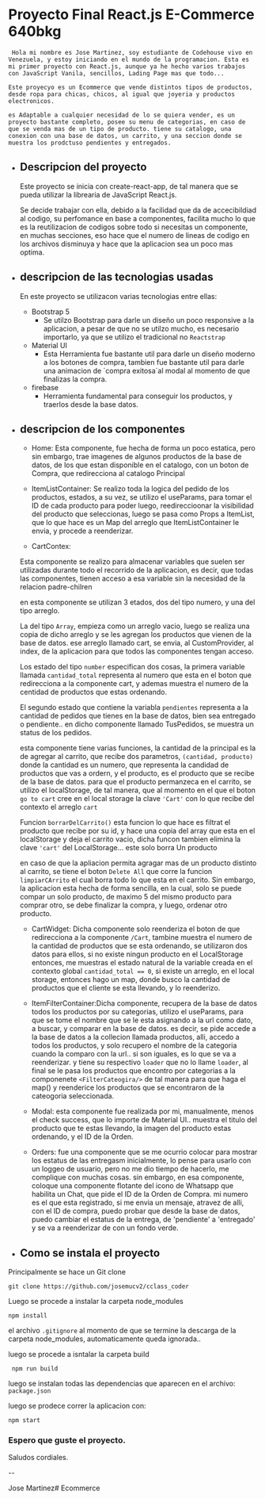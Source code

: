 # Proyecto Final React.js E-Commerce 640bkg
     
     Hola mi nombre es Jose Martinez, soy estudiante de Codehouse vivo en Venezuela, y estoy iniciando en el mundo de la programacion. Esta es mi primer proyecto con React.js, aunque ya he hecho varios trabajos con JavaScript Vanila, sencillos, Lading Page mas que todo...

    Este proyecyo es un Ecommerce que vende distintos tipos de productos, desde ropa para chicas, chicos, al igual que joyeria y productos electronicos. 
    
    es Adaptable a cualquier necesidad de lo se quiera vender, es un proyecto bastante completo, posee su menu de categorias, en caso de que se venda mas de un tipo de producto. tiene su catalogo, una conexion con una base de datos, un carrito, y una seccion donde se muestra los prodctuso pendientes y entregados.

* ## Descripcion del proyecto
    Este proyecto se inicia con create-react-app, de tal manera que se pueda utilizar la librearia de JavaScript React.js. 

    Se decide trabajar con ella, debido a la facilidad que da de accecibildiad al codigo, su perfomance en base a componentes, facilita mucho lo que es la reutilizacion de codigos sobre todo si necesitas un componente, en muchas secciones, eso hace que el numero de lineas de codigo en los archivos disminuya y hace que la aplicacion sea un poco mas optima. 

* ## descripcion de las tecnologias usadas

    En este proyecto se utilizacon varias tecnologias entre ellas:
     * Bootstrap 5
        - Se utilzo Bootstrap para darle un diseño un poco responsive a la aplicacion, a pesar de que no se utilzo mucho, es necesario importarlo, ya que se utilizo el tradicional no ```Reactstrap```
     * Material UI
        - Esta Herramienta fue bastante util para darle un diseño moderno a los botones de compra, tambien fue bastante util para darle una animacion de ´compra exitosa´al modal al momento de que finalizas la compra.
     * firebase
        - Herramienta fundamental para conseguir los productos, y traerlos desde la base datos. 
     

    
* ## descripcion de los componentes 

   * Home: Esta componente, fue hecha de forma un poco estatica, pero sin embargo, trae imagenes de algunos productos de la base de datos, de los que estan disponible en el catalogo, con un boton de Compra, que redirecciona al catalogo Principal

   * ItemListContainer: Se realizo toda la logica del pedido de los productos, estados, a su vez, se utilizo el useParams, para tomar el ID de cada producto para poder luego, reedireccioonar la visibilidad del producto que seleccionas, luego se pasa como Props a ItemList, que lo que hace es un Map del arreglo que ItemListContainer le envia, y procede a reenderizar.

   * CartContex:

   Esta componente se realizo para almacenar variables que suelen ser utilizadas durante todo el recorrido de la aplicacion, es decir, que todas las componentes, tienen acceso a esa variable sin la necesidad de la relacion padre-chilren

   en esta componente se utilizan 3 etados, dos del tipo numero, y una del tipo arreglo. 

   La del tipo ```Array```, empieza como un arreglo vacio, luego se realiza una copia de dicho arreglo y se les agregan los productos que vienen de la base de datos. ese arreglo llamado cart, se envia, al CustomProvider, al index, de la aplicacion para que todos las componentes tengan acceso. 

   Los estado del tipo ```number``` especifican dos cosas, la primera variable llamada ```cantidad_total```  representa al numero que esta en el boton que redirecciona a la componente cart, y ademas muestra el numero de la centidad de productos que estas ordenando. 

   El segundo estado que contiene la variabla ```pendientes``` representa a la cantidad de pedidos que tienes en la base de datos, bien sea entregado o pendiente.. en dicho componente llamado TusPedidos, se muestra un status de los pedidos. 

   esta componente tiene varias funciones, la cantidad de
   la principal es la de agregar al carrito, que recibe dos parametros, ```(cantidad, producto)``` donde la cantidad es un numero, que representa la candidad de productos que vas a ordern, y el producto, es el producto que se recibe de la base de datos. para que el producto permanzeca en el carrito, se utilizo el localStorage, de tal manera, que al momento en el que el boton ```go to cart``` cree en el local storage la clave ```'Cart'``` con lo que recibe del contexto el arreglo ```cart```

   Funcion ```borrarDelCarrito()``` esta funcion lo que hace es filtrat el producto que recibe por su id, y hace una copia del array que esta en el localStorage y deja el carrito vacio, dicha funcon tambien elimina la clave ```'cart'``` del LocalStorage... este solo borra Un producto
     
    en caso de que la apliacion permita agragar mas de un producto distinto al carrito, se tiene el boton ```Delete All``` que corre la funcion ```limpiarCArrito``` el cual borra todo lo que esta en el carrito. Sin embargo, la aplicacion esta hecha de forma sencilla, en la cual, solo se puede compar un solo producto, de maximo 5 del mismo producto para comprar otro, se debe finalizar la compra, y luego, ordenar otro producto. 

    * CartWidget: Dicha componente solo reenderiza el boton de que redirecciona a la componente ```/Cart```, tambine muestra el numero de la cantidad de productos que se esta ordenando, se utilizaron dos datos para ellos, si no existe ningun producto en el LocalStorage entonces, me muestras el estado natural de la variable creada en el contexto global ```cantidad_total == 0```, si existe un arreglo, en el local storage, entonces hago un map, donde busco la cantidad de productos que el cliente se esta llevando, y lo reenderizo. 

    * ItemFilterContainer:Dicha componente, recupera de la base de datos todos los productos por su categorias, utilizo el useParams, para que se tome el nombre que se le esta asignando a la url como dato, a buscar, y comparar en la base de datos. es decir, se pide accede a la base de datos a la collecion llamada productos, alli, accedo a todos los productos, y solo recupero el nombre de la categoria cuando la comparo con la url.. si son iguales, es lo que se va a reenderizar.  y tiene su respectivo ```loader``` que no lo llame ```loader```, al final se le pasa los productos que encontro por categorias a la componenete ```<FilterCateogira/>``` de tal manera para que haga el map() y reenderice los productos que se encontraron de la cateogoria seleccionada. 

    * Modal: esta componente fue realizada por mi, manualmente, menos el check success, que lo importe de Material UI.. muestra el titulo del producto que te estas llevando, la imagen del producto estas ordenando, y el ID de la Orden.

    * Orders: fue una componente que se me ocurrio colocar para mostrar los estatus de las entregasm inicialmente, lo pense para usarlo con un loggeo de usuario, pero no me dio tiempo de hacerlo, me complique con muchas cosas. sin embargo, en esa componente, coloque una componente flotante del icono de Whatsapp que habilita un Chat, que pide el ID de la Orden de Compra. mi numero es el que esta registrado, si me envia un mensaje, atravez de alli, con el ID de compra, puedo probar que desde la base de datos, puedo cambiar el estatus de la entrega, de 'pendiente' a 'entregado' y se va a reenderizar de con un fondo verde. 


* ## Como se instala el proyecto

Principalmente se hace un Git clone 

``` git clone https://github.com/josemucv2/cclass_coder ```

Luego se procede a instalar la carpeta node_modules

```npm install``` 

el archivo ```.gitignore``` al momento de que se termine la descarga de la carpeta node_modules, automaticamente queda ignorada.. 

luego se procede a isntalar la carpeta build

``` npm run build``` 

luego se instalan todas las dependencias que aparecen en el archivo: ```package.json``` 

luego se prodece correr la aplicacion con:

```npm start``` 


### Espero que guste el proyecto.

Saludos cordiales.

--

Jose Martinez# Ecommerce

